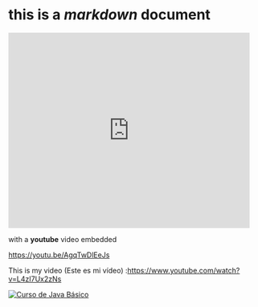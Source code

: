 # this is a *markdown* document

<iframe  title="YouTube video player" width="480" height="390" src="http://www.youtube.com/watch?v=AgqTwDlEeJs?autoplay=1" frameborder="0" allowfullscreen></iframe>

with a **youtube** video embedded



https://youtu.be/AgqTwDlEeJs

This is my video (Este es mi vídeo) :https://www.youtube.com/watch?v=L4zI7Ux2zNs <br/>

[![Curso de Java Básico](https://img.youtube.com/vi/L4zI7Ux2zNs/0.jpg)](https://www.youtube.com/playlist?list=PLViNbzdNIbHCnlLPp3gz1s_ow3c5wKBfD)
